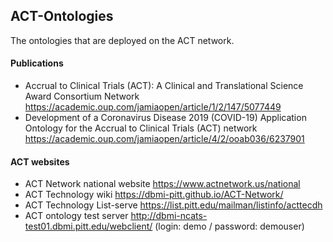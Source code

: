 ## ACT-Ontologies
The ontologies that are deployed on the ACT network.

#### Publications
* Accrual to Clinical Trials (ACT): A Clinical and Translational Science Award Consortium Network https://academic.oup.com/jamiaopen/article/1/2/147/5077449
* Development of a Coronavirus Disease 2019 (COVID-19) Application Ontology for the Accrual to Clinical Trials (ACT) network https://academic.oup.com/jamiaopen/article/4/2/ooab036/6237901

#### ACT websites
* ACT Network national website https://www.actnetwork.us/national
* ACT Technology wiki https://dbmi-pitt.github.io/ACT-Network/
* ACT Technology List-serve https://list.pitt.edu/mailman/listinfo/acttecdh
* ACT ontology test server http://dbmi-ncats-test01.dbmi.pitt.edu/webclient/ (login: demo / password: demouser)

